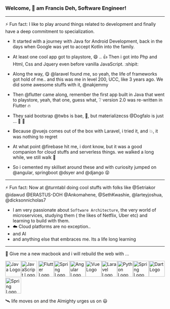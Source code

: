 ### Welcome, 👋 am Francis Deh, Software Engineer!
---
⚡ Fun fact: I like to play around things related to development and finally have a deep commitment to specialization.

- It started with a journey with Java for Android Development, back in the days when Google was yet to accept Kotlin into the family.

- At least one cool app got to playstore, 😄 .. :+1:
Then i got into Php and  Html, Css and Jquery even before vanilla JavaScript. :shipit:

- Along the way, 😋 @laravel found me, so yeah, the life of frameworks got hold of me.. and this was me in level 200, UCC, like 3 years ago.
We did some awesome stuffs with it, @nakjemmy
- Then @flutter came along, remember the first app built in Java that went to playstore, yeah, that one, guess what, ❔ version 2.0 was re-written in Flutter 🔥

- They said bootsrap @twbs is bae, 🤝, but materializecss @Dogfalo is just ... 🚶 🤭
- Because @vuejs comes out of the box with Laravel, i tried it, and 💥, it was nothing to regret
- At what point @firebase hit me, i dont know, but it was a good companion for cloud stuffs and serverless things. we walked a long while, we still walk 🚶

- So i cemented my skillset around these and with curiosity jumped on @angular, springboot @dsyer and @django 😝
---
⚡ Fun fact: Now at @turntabl doing cool stuffs with folks like @Setriakor @idawud @ERASTUS-DOH @Ankomahene, @SethKwashie, @larteyjoshua, @dicksonnicholas7

- I am very passionate about `Software Architecture`, the very world of microservices, studying them ( the likes of Netflix, Uber etc) and learning to build with them. 
- ☁️ Cloud platforms are no exception..
- and AI
- and anything else that embraces me. Its a life long learning
---

🧰 Give me a new macbook and i will rebuild the web with ... 

<img src="https://cdn.worldvectorlogo.com/logos/java-4.svg" alt="Java Logo" width="50" height="50"/><img src="https://cdn.worldvectorlogo.com/logos/javascript.svg" alt="JavaScript Logo" width="50" height="50"/> <img src="https://cdn.worldvectorlogo.com/logos/flutter.svg" alt="Flutter Logo" width="50" height="50"/><img src="https://cdn.worldvectorlogo.com/logos/spring-3.svg" alt="Spring Logo" width="50" height="50"/><img src="https://cdn.worldvectorlogo.com/logos/angular-icon-1.svg" alt="Angular Logo" width="50" height="50"/><img src="https://cdn.worldvectorlogo.com/logos/vue-9.svg" alt="Vue Logo" width="50" height="50"/><img src="https://cdn.worldvectorlogo.com/logos/laravel-2.svg" alt="Laravel Logo" width="50" height="50"/><img src="https://cdn.worldvectorlogo.com/logos/python-5.svg" alt="Python Logo" width="50" height="50"/><img src="https://cdn.worldvectorlogo.com/logos/django.svg" alt="Spring Logo" width="50" height="50"/><img src="https://cdn.worldvectorlogo.com/logos/dart.svg" alt="Dart Logo" width="50" height="50"/><img src="https://cdn.worldvectorlogo.com/logos/firebase-1.svg" alt="Spring Logo" width="50" height="50"/>


🛰️ life moves on and the Almighty urges us on 😃
<!--
**FrancisDeh/FrancisDeh** is a ✨ _special_ ✨ repository because its `README.md` (this file) appears on your GitHub profile.

Here are some ideas to get you started:

- 🔭 I’m currently working on ...
- 🌱 I’m currently learning ...
- 👯 I’m looking to collaborate on ...
- 🤔 I’m looking for help with ...
- 💬 Ask me about ...
- 📫 How to reach me: ...
- 😄 Pronouns: ...
- ⚡ Fun fact: ...
-->
